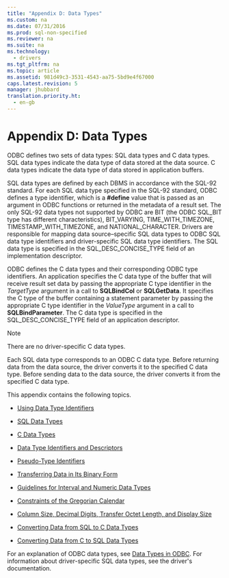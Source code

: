 ```yaml
---
title: "Appendix D: Data Types"
ms.custom: na
ms.date: 07/31/2016
ms.prod: sql-non-specified
ms.reviewer: na
ms.suite: na
ms.technology: 
  - drivers
ms.tgt_pltfrm: na
ms.topic: article
ms.assetid: 981d49c3-3531-4543-aa75-5bd9e4f67000
caps.latest.revision: 5
manager: jhubbard
translation.priority.ht: 
  - en-gb
---
```

# Appendix D: Data Types
ODBC defines two sets of data types: SQL data types and C data types. SQL data types indicate the data type of data stored at the data source. C data types indicate the data type of data stored in application buffers.  
  
 SQL data types are defined by each DBMS in accordance with the SQL-92 standard. For each SQL data type specified in the SQL-92 standard, ODBC defines a type identifier, which is a **#define** value that is passed as an argument in ODBC functions or returned in the metadata of a result set. The only SQL-92 data types not supported by ODBC are BIT (the ODBC SQL_BIT type has different characteristics), BIT_VARYING, TIME_WITH_TIMEZONE, TIMESTAMP_WITH_TIMEZONE, and NATIONAL_CHARACTER. Drivers are responsible for mapping data source–specific SQL data types to ODBC SQL data type identifiers and driver-specific SQL data type identifiers. The SQL data type is specified in the SQL_DESC_CONCISE_TYPE field of an implementation descriptor.  
  
 ODBC defines the C data types and their corresponding ODBC type identifiers. An application specifies the C data type of the buffer that will receive result set data by passing the appropriate C type identifier in the *TargetType* argument in a call to **SQLBindCol** or **SQLGetData**. It specifies the C type of the buffer containing a statement parameter by passing the appropriate C type identifier in the *ValueType* argument in a call to **SQLBindParameter**. The C data type is specified in the SQL_DESC_CONCISE_TYPE field of an application descriptor.  
  
> [!NOTE]  
>  There are no driver-specific C data types.  
  
 Each SQL data type corresponds to an ODBC C data type. Before returning data from the data source, the driver converts it to the specified C data type. Before sending data to the data source, the driver converts it from the specified C data type.  
  
 This appendix contains the following topics.  
  
-   [Using Data Type Identifiers](../content/Using-Data-Type-Identifiers.md)  
  
-   [SQL Data Types](../content/SQL-Data-Types.md)  
  
-   [C Data Types](../content/C-Data-Types.md)  
  
-   [Data Type Identifiers and Descriptors](../content/Data-Type-Identifiers-and-Descriptors.md)  
  
-   [Pseudo-Type Identifiers](../content/Pseudo-Type-Identifiers.md)  
  
-   [Transferring Data in Its Binary Form](../content/Transferring-Data-in-Its-Binary-Form.md)  
  
-   [Guidelines for Interval and Numeric Data Types](../content/Guidelines-for-Interval-and-Numeric-Data-Types.md)  
  
-   [Constraints of the Gregorian Calendar](../content/Constraints-of-the-Gregorian-Calendar.md)  
  
-   [Column Size, Decimal Digits, Transfer Octet Length, and Display Size](../content/Column-Size--Decimal-Digits--Transfer-Octet-Length--and-Display-Size.md)  
  
-   [Converting Data from SQL to C Data Types](../content/Converting-Data-from-SQL-to-C-Data-Types.md)  
  
-   [Converting Data from C to SQL Data Types](../content/Converting-Data-from-C-to-SQL-Data-Types.md)  
  
 For an explanation of ODBC data types, see [Data Types in ODBC](../content/Data-Types-in-ODBC.md). For information about driver-specific SQL data types, see the driver's documentation.